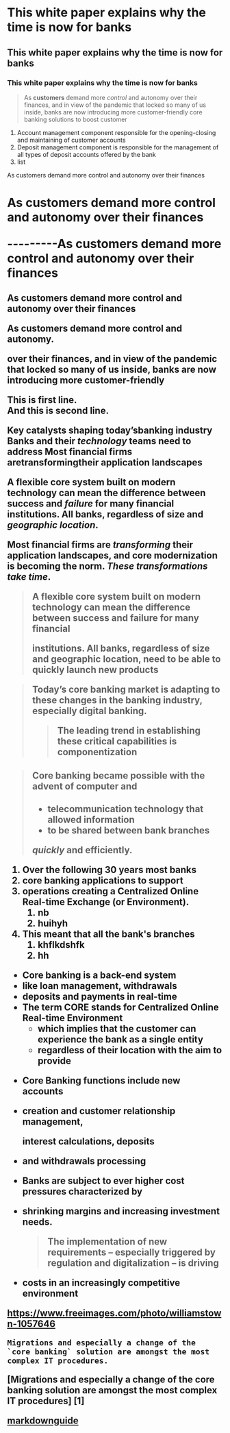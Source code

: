 # This white paper explains why the time is now for banks
## This white paper explains why the time is now for banks
### This white paper explains why the time is now for banks

> As **customers** demand more *control* and autonomy over their finances, and in view of the pandemic that locked so many of us inside, banks are now introducing more customer-friendly core banking solutions to boost customer 

1. Account management component responsible for the opening-closing and maintaining of customer accounts
2. Deposit management component is responsible for the management of all types of deposit accounts offered by the bank
3. list

As customers demand more control and autonomy over their finances
<H1>As customers demand more control and autonomy over their finances

---------As customers demand more control and autonomy over their finances
<H2>As customers demand more control and autonomy over their finances



<P>As customers demand more control and autonomy. </P> over their finances, and in view of the pandemic that locked so many of us inside, banks are now introducing more customer-friendly



This is first line. <br> And this is second line.

Key catalysts shaping today’s**banking industry** 
Banks and their _technology_ teams need to address
Most financial firms are**transforming**their application landscapes

A flexible core system built on modern technology can mean the difference between success and _failure_ for many financial institutions. All banks, regardless of size and *geographic location*.


Most financial firms are ***transforming*** their application landscapes, and core modernization is becoming the norm. ***These transformations take time***.


> A flexible core system built on modern technology can mean the difference between success and failure for many financial
>
> 
> institutions. All banks, regardless of size and geographic location, need to be able to quickly launch new products


> Today’s core banking market is adapting to these changes in the banking industry, especially digital banking.
> 
>
>>The leading trend in establishing these critical capabilities is componentization



> #### Core banking became possible with the advent of computer and
>
> - telecommunication technology that allowed information
> - to be shared between bank branches
> 
> *quickly* and **efficiently**.


1. Over the following 30 years most banks
2. core banking applications to support
3. operations creating a Centralized Online Real-time Exchange (or Environment).
      1. nb
      2. huihyh
7. This meant that all the bank's branches
      1. khflkdshfk
      2. hh

- Core banking is a back-end system
- like loan management, withdrawals
- deposits and payments in real-time
- The term CORE stands for Centralized Online Real-time Environment
    - which implies that the customer can experience the bank as a single entity
    - regardless of their location with the aim to provide
 


* Core Banking functions include new accounts
* creation and customer relationship management,

  interest calculations, deposits
  
* and withdrawals processing


* Banks are subject to ever higher cost pressures characterized by
* shrinking margins and increasing investment needs.

  > The implementation of new requirements – especially triggered by regulation and digitalization – is driving

* costs in an increasingly competitive environment


https://www.freeimages.com/photo/williamstown-1057646


```Migrations and especially a change of the `core banking` solution are amongst the most complex IT procedures.```



[Migrations and especially a change of the core banking solution are amongst the most complex IT procedures] [1]


[markdownguide](https://www.markdownguide.org/basic-syntax/#blockquotes-1)
  
